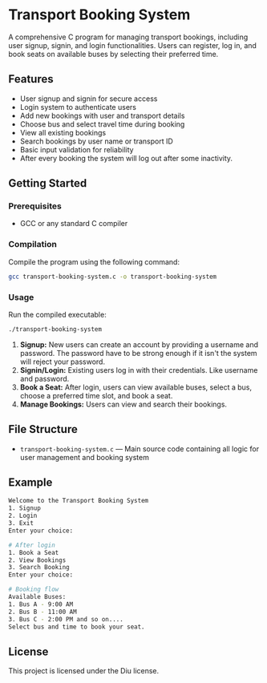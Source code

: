 # Transport Booking System

A comprehensive C program for managing transport bookings, including user signup, signin, and login functionalities. Users can register, log in, and book seats on available buses by selecting their preferred time.

## Features

- User signup and signin for secure access
- Login system to authenticate users
- Add new bookings with user and transport details
- Choose bus and select travel time during booking
- View all existing bookings
- Search bookings by user name or transport ID
- Basic input validation for reliability
- After every booking the system will log out after some inactivity. 

## Getting Started

### Prerequisites

- GCC or any standard C compiler

### Compilation

Compile the program using the following command:

```sh
gcc transport-booking-system.c -o transport-booking-system
```

### Usage

Run the compiled executable:

```sh
./transport-booking-system
```

1. **Signup:** New users can create an account by providing a username and password. The password have to be strong enough if it isn't the system will reject your password.
2. **Signin/Login:** Existing users log in with their credentials. Like username and password. 
3. **Book a Seat:** After login, users can view available buses, select a bus, choose a preferred time slot, and book a seat.
4. **Manage Bookings:** Users can view and search their bookings. 

## File Structure

- `transport-booking-system.c` — Main source code containing all logic for user management and booking system

## Example

```sh
Welcome to the Transport Booking System
1. Signup
2. Login
3. Exit
Enter your choice:

# After login
1. Book a Seat
2. View Bookings
3. Search Booking
Enter your choice:

# Booking flow
Available Buses:
1. Bus A - 9:00 AM
2. Bus B - 11:00 AM
3. Bus C - 2:00 PM and so on....
Select bus and time to book your seat.
```

## License

This project is licensed under the Diu license.
